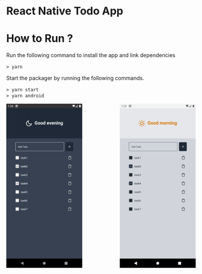 # React Native Todo App

# How to Run ?

Run the following command to install the app and link dependencies

```shell
> yarn
```

Start the packager by running the following commands.

```shell
> yarn start
> yarn android
```

<div align="center">
  <img align="left" src="./assets/images/screen_moon.png" alt="mobile screenshot moon" width="40%">
  <img align="right" src="./assets/images/screen_sun.png" alt="mobile screenshot sun" width="40%">
</div>